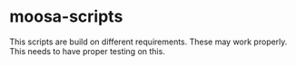 # moosa-scripts
This scripts are build on different requirements. These may work properly. This needs to have proper testing on this.
